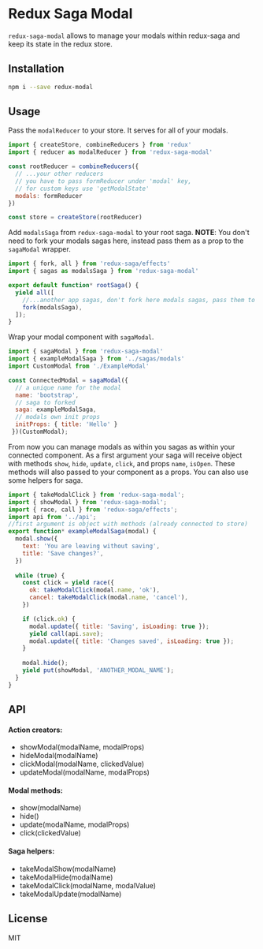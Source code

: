 # Redux Saga Modal

`redux-saga-modal` allows to manage your modals within redux-saga and keep its state in the redux store.

## Installation
```bash
npm i --save redux-modal
```
## Usage
Pass the `modalReducer` to your store. It serves for all of your modals.

```javascript
import { createStore, combineReducers } from 'redux'
import { reducer as modalReducer } from 'redux-saga-modal'

const rootReducer = combineReducers({
  // ...your other reducers
  // you have to pass formReducer under 'modal' key,
  // for custom keys use 'getModalState'
  modals: formReducer
})

const store = createStore(rootReducer)
```
Add `modalsSaga` from `redux-saga-modal` to your root saga. 
**NOTE**: You don't need to fork your modals sagas here, instead pass them as a prop to the `sagaModal` wrapper. 

```javascript
import { fork, all } from 'redux-saga/effects'
import { sagas as modalsSaga } from 'redux-saga-modal'

export default function* rootSaga() {
  yield all([
    //...another app sagas, don't fork here modals sagas, pass them to the sagaModal wrapper
    fork(modalsSaga),
  ]);
}
```
Wrap your modal component with `sagaModal`.  
```javascript
import { sagaModal } from 'redux-saga-modal'
import { exampleModalSaga } from '../sagas/modals'
import CustomModal from './ExampleModal'

const ConnectedModal = sagaModal({
  // a unique name for the modal 
  name: 'bootstrap', 
  // saga to forked
  saga: exampleModalSaga,
  // modals own init props
  initProps: { title: 'Hello' }
 })(CustomModal);
```
From now you can manage modals as within you sagas as within your connected component. As a first argument your saga will receive object with methods `show`, `hide`, `update`, `click`, and props `name`, `isOpen`. These methods will also passed to your component as a props. You can also use some helpers for saga.

```javascript
import { takeModalClick } from 'redux-saga-modal';
import { showModal } from 'redux-saga-modal';
import { race, call } from 'redux-saga/effects';
import api from '../api';
//first argument is object with methods (already connected to store)
export function* exampleModalSaga(modal) {
  modal.show({ 
    text: 'You are leaving without saving', 
    title: 'Save changes?',
  })
  
  while (true) {
    const click = yield race({
      ok: takeModalClick(modal.name, 'ok'),
      cancel: takeModalClick(modal.name, 'cancel'),
    })

    if (click.ok) {
      modal.update({ title: 'Saving', isLoading: true });
      yield call(api.save);
      modal.update({ title: 'Changes saved', isLoading: true });
    }
    
    modal.hide();
    yield put(showModal, 'ANOTHER_MODAL_NAME');
  }
}
```
## API
#### Action creators:
* showModal(modalName, modalProps)
* hideModal(modalName)
* clickModal(modalName, clickedValue)
* updateModal(modalName, modalProps)
#### Modal methods:
* show(modalName)
* hide()
* update(modalName, modalProps) 
* click(clickedValue) 
#### Saga helpers:
* takeModalShow(modalName)
* takeModalHide(modalName)
* takeModalClick(modalName, modalValue)
* takeModalUpdate(modalName)

## License

MIT
